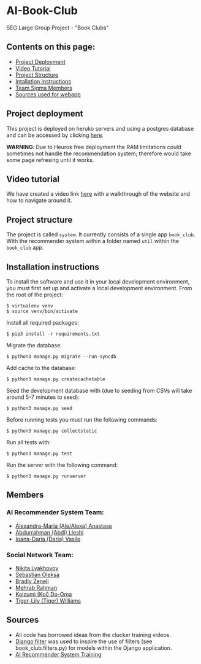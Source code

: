 # AI-Book-Club

SEG Large Group Project - "Book Clubs"

## Contents on this page:
- [Project Deployment](#Project-deployment)
- [Video Tutorial](#Video-tutorial)
- [Project Structure](#Project-structure)
- [Intallation instructions](#Installation-instructions)
- [Team Sigma Members](#Members)
- [Sources used for webapp](#Sources)

## Project deployment 
This project is deployed on heruko servers and using a postgres database and can be accessed by clicking [here](https://serene-sierra-57898.herokuapp.com/).

**WARNING**: Due to Heurok free deployment the RAM limitations could sometimes not handle the recommendation system; therefore would take some page refresing until it works.

## Video tutorial
We have created a video link [here](https://www.youtube.com/watch?v=FDh0NJu4GA8) with a walkthrough of the website and how to navigate around it.

## Project structure
The project is called `system`.  It currently consists of a single app `book_club`. With the recommender system within a folder named `util` within the `book_club` app.

## Installation instructions
To install the software and use it in your local development environment, you must first set up and activate a local development environment.  From the root of the project:

```
$ virtualenv venv
$ source venv/bin/activate
```

Install all required packages:

```
$ pip3 install -r requirements.txt
```

Migrate the database:
```
$ python3 manage.py migrate --run-syncdb
```

Add cache to the database:
```
$ python3 manage.py createcachetable
```

Seed the development database with (due to seeding from CSVs will take around 5-7 minutes to seed):

```
$ python3 manage.py seed
```

Before running tests you must run the following commands:

```
$ python3 manage.py collectstatic
```

Run all tests with:
```
$ python3 manage.py test
```

Run the server with the following command:
```
$ python3 manage.py runserver
```

## Members

### AI Recommender System Team:
- [Alexandra-Maria (Ale/Alexa) Anastase](https://github.com/Alekz4444)
- [Abdurrahman (Abdi) Lleshi](https://github.com/a-lleshi)
- [Ioana-Daria (Daria) Vasile](https://github.com/dariavasile)

### Social Network Team:
- [Nikita Lyakhovoy](https://github.com/Nikitich2033)
- [Sebastian Oleksa](https://github.com/ramzes222)
- [Bradly Zeneli](https://github.com/skp9921)
- [Mehrab Rahman](https://github.com/Mehrab8832)
- [Koizumi (Koi) Do-Oma](https://github.com/Koizumi02)
- [Tiger-Lily (Tiger) Williams](https://github.com/K20066796)

## Sources

- All code has borrowed ideas from the clucker training videos.
- [Django filter](https://django-filter.readthedocs.io/en/stable/index.html) was used to inspire the use of filters (see book_club.filters.py) for models within the Django application.
- [AI Recommender System Training](https://www.linkedin.com/learning/building-recommender-systems-with-machine-learning-and-ai/recommender-engine-walkthrough-part-1) 
